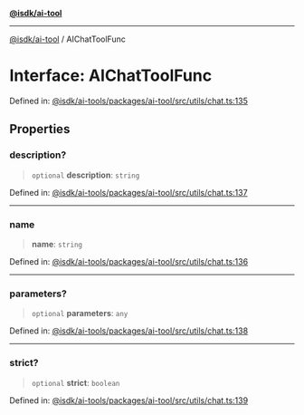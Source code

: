 [**@isdk/ai-tool**](../README.md)

***

[@isdk/ai-tool](../globals.md) / AIChatToolFunc

# Interface: AIChatToolFunc

Defined in: [@isdk/ai-tools/packages/ai-tool/src/utils/chat.ts:135](https://github.com/isdk/ai-tool.js/blob/d0765f898f217d97c57c6949502b4a7bef5dce5e/src/utils/chat.ts#L135)

## Properties

### description?

> `optional` **description**: `string`

Defined in: [@isdk/ai-tools/packages/ai-tool/src/utils/chat.ts:137](https://github.com/isdk/ai-tool.js/blob/d0765f898f217d97c57c6949502b4a7bef5dce5e/src/utils/chat.ts#L137)

***

### name

> **name**: `string`

Defined in: [@isdk/ai-tools/packages/ai-tool/src/utils/chat.ts:136](https://github.com/isdk/ai-tool.js/blob/d0765f898f217d97c57c6949502b4a7bef5dce5e/src/utils/chat.ts#L136)

***

### parameters?

> `optional` **parameters**: `any`

Defined in: [@isdk/ai-tools/packages/ai-tool/src/utils/chat.ts:138](https://github.com/isdk/ai-tool.js/blob/d0765f898f217d97c57c6949502b4a7bef5dce5e/src/utils/chat.ts#L138)

***

### strict?

> `optional` **strict**: `boolean`

Defined in: [@isdk/ai-tools/packages/ai-tool/src/utils/chat.ts:139](https://github.com/isdk/ai-tool.js/blob/d0765f898f217d97c57c6949502b4a7bef5dce5e/src/utils/chat.ts#L139)
